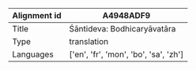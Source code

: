 |Alignment id | A4948ADF9
| --- | --- 
|Title | Śāntideva: Bodhicaryāvatāra 
|Type | translation
|Languages | ['en', 'fr', 'mon', 'bo', 'sa', 'zh']